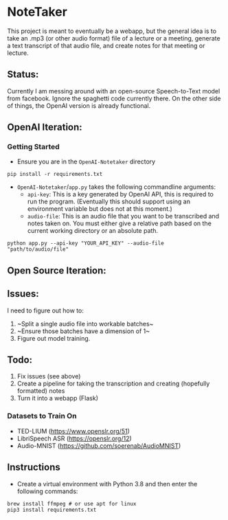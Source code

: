 # NoteTaker

This project is meant to eventually be a webapp, but the general idea is to take an .mp3 (or other audio format) file of a lecture or a meeting, generate a text transcript of that audio file, and create notes for that meeting or lecture.

## Status:
Currently I am messing around with an open-source Speech-to-Text model from facebook. Ignore the spaghetti code currently there. On the other side of things, the OpenAI version is already functional.


## OpenAI Iteration:

### Getting Started

- Ensure you are in the `OpenAI-Notetaker` directory
```shell
pip install -r requirements.txt
```
- `OpenAI-Notetaker`/`app.py` takes the following commandline arguments:
    - `api-key`: This is a key generated by OpenAI API, this is required to run the program. (Eventually this should support using an environment variable but does not at this moment.)
    - `audio-file`: This is an audio file that you want to be transcribed and notes taken on. You must either give a relative path based on the current working directory or an absolute path.
```shell
python app.py --api-key "YOUR_API_KEY" --audio-file "path/to/audio/file"
```

## Open Source Iteration:

## Issues:
I need to figure out how to:
1. ~Split a single audio file into workable batches~
2. ~Ensure those batches have a dimension of 1~
3. Figure out model training.

## Todo:
1. Fix issues (see above)
2. Create a pipeline for taking the transcription and creating (hopefully formatted) notes
3. Turn it into a webapp (Flask)

### Datasets to Train On
- TED-LIUM (https://www.openslr.org/51)
- LibriSpeech ASR (https://openslr.org/12)
- Audio-MNIST (https://github.com/soerenab/AudioMNIST)

## Instructions
- Create a virtual environment with Python 3.8 and then enter the following commands:
```shell
brew install ffmpeg # or use apt for linux
pip3 install requirements.txt
```

